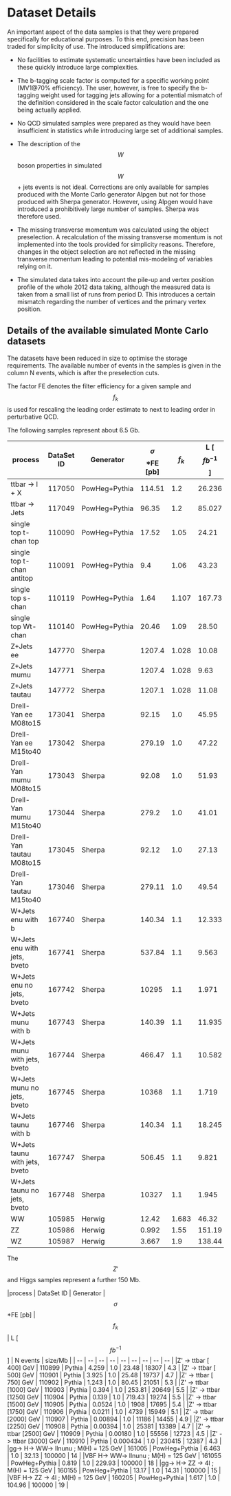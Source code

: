 
# Dataset Details

An important aspect of the data samples is that they were prepared specifically for educational purposes. To this end, precision has been traded for simplicity of use. The introduced simplifications are:

* No facilities to estimate systematic uncertainties have been included as these quickly introduce large complexities. 

* The b-tagging scale factor is computed for a specific working point (MV1@70% efficiency). The
user, however, is free to specify the b-tagging weight used for tagging jets allowing for a potential mismatch of the definition considered in the scale factor calculation and the one being actually applied.


* No QCD simulated samples were prepared as they would have been insufficient in statistics while introducing large set of additional samples. 


* The description of the $$W$$ boson properties in simulated $$W$$ + jets events is not ideal. 
Corrections are only available
for samples produced with the Monte Carlo generator Alpgen
but not for those produced with
Sherpa generator.  However, using
Alpgen would have introduced a prohibitively large number of samples.  Sherpa was therefore used.


* The missing transverse momentum was calculated using the object preselection.
A recalculation of the missing transverse momentum is not implemented into the tools provided
for simplicity reasons. Therefore, changes in the object selection are not reflected in the missing
transverse momentum leading to potential mis-modeling of variables relying on it.

* The simulated data takes into account the pile-up and vertex position profile of the whole 2012
data taking, although the measured data is taken from a small list of runs from period D. This
introduces a certain mismatch regarding the number of vertices and the primary vertex position.




## Details of the available simulated Monte Carlo datasets


The datasets have been reduced in size to optimise the storage requirements. The available number of events in the samples is given in the column N events, which is after the preselection cuts.

The factor FE denotes the filter efficiency for a given sample and $$f_k$$ is used for rescaling the leading order estimate to next to leading order in perturbative QCD.

The following samples represent about 6.5 Gb.
         
|process | DataSet ID | Generator | $$\sigma$$*FE [pb] | $$f_k$$ | L [$$fb^{-1}$$] | N events | size/Mb|
| -- | -- | -- | -- | -- | -- | -- | -- |
|ttbar -> l + X                | 117050       | PowHeg+Pythia   | 114.51     | 1.2   | 26.236 | 1500000  |   291 |  
|ttbar -> Jets                | 117049       | PowHeg+Pythia   |  96.35     | 1.2   | 85.027 |   25170  |   5.7 |
|single top t-chan top                                | 110090       | PowHeg+Pythia   |  17.52     | 1.05  |  24.21 |  150000  |    21 |
|single top t-chan antitop                            | 110091       | PowHeg+Pythia   |   9.4      | 1.06  |  43.23 |  150000  |    15 |
|single top s-chan                                    | 110119       | PowHeg+Pythia   |  1.64      | 1.107 | 167.73 |  100000  |    15 |
|single top Wt-chan                                   | 110140       | PowHeg+Pythia   | 20.46      | 1.09  |  28.50 |  150000  |    26 |
|Z+Jets ee                                            | 147770       | Sherpa          | 1207.4     | 1.028 |  10.08 |  7500000 |   938 |
|Z+Jets mumu                                          | 147771       | Sherpa          | 1207.4     | 1.028 |   9.63 |  7500000 |   918 |
|Z+Jets tautau                                        | 147772       | Sherpa          | 1207.1     | 1.028 |  11.08 |   750000 |    93  |
|Drell-Yan ee M08to15                                 | 173041       | Sherpa          |  92.15     | 1.0   |  45.95 |   400000 |    57 |
|Drell-Yan ee M15to40                                 | 173042       | Sherpa          | 279.19     | 1.0   |  47.22 |   750000 |   100 |
|Drell-Yan mumu M08to15                               | 173043       | Sherpa          |  92.08     | 1.0   |  51.93 |   500000 |    74 |
|Drell-Yan mumu M15to40                               | 173044       | Sherpa          |  279.2     | 1.0   |  41.01 |   750000 |   103 |
|Drell-Yan tautau M08to15                             | 173045       | Sherpa          |  92.12     | 1.0   |  27.13 |     9993 |   1.5 |
|Drell-Yan tautau M15to40                             | 173046       | Sherpa          | 279.11     | 1.0   |  49.54 |    32393 |   4.5 |
|W+Jets enu with b                                    | 167740       | Sherpa          | 140.34     | 1.1   | 12.333 |   750000 |    86 |
|W+Jets enu with jets, bveto                          | 167741       | Sherpa          | 537.84     | 1.1   |  9.563 |  2600000 |   296 |
|W+Jets enu no jets, bveto                            | 167742       | Sherpa          | 10295      | 1.1   |  1.971 |  8000000 |   722 |                  
|W+Jets munu with b                                   | 167743       | Sherpa          | 140.39     | 1.1   | 11.935 |   750000 |    84 |
|W+Jets munu with jets, bveto                         | 167744       | Sherpa          | 466.47     | 1.1   | 10.582 |  2500000 |   287 |
|W+Jets munu no jets, bveto                           | 167745       | Sherpa          | 10368      | 1.1   |  1.719 |  7500000 |   666 |
|W+Jets taunu with b                                  | 167746       | Sherpa          | 140.34     | 1.1   | 18.245 |   100000 |    13 |
|W+Jets taunu with jets, bveto                        | 167747       | Sherpa          | 506.45     | 1.1   |  9.821 |   250000 |    31 |
|W+Jets taunu no jets, bveto                          | 167748       | Sherpa          | 10327      | 1.1   |  1.945 |   550000 |    55 |                                                                                   
|WW                                                   | 105985       | Herwig          | 12.42      | 1.683 |  46.32 |   500000 |    63 |
|ZZ                                                   | 105986       | Herwig          | 0.992      | 1.55  | 151.19 |   125000 |    20 |
|WZ                                                   | 105987       | Herwig          | 3.667      | 1.9   | 138.44 |   500000 |    68 |

The $$Z'$$ and Higgs samples represent a further 150 Mb.
         
|process                                              | DataSet ID  | Generator       | $$\sigma$$*FE [pb] | $$f_k$$ | L [$$fb^{-1}$$] | N events     | size/Mb |
| -- | -- | -- | -- | -- | -- | -- | -- | -- |
|Z' -> ttbar [ 400] GeV | 110899 | Pythia | 4.259    | 1.0  | 23.48  |   18307  | 4.3  |
|Z' -> ttbar [ 500] GeV | 110901 | Pythia | 3.925    | 1.0  | 25.48  |   19737  | 4.7  |
|Z' -> ttbar [ 750] GeV | 110902 | Pythia | 1.243    | 1.0  | 80.45  |   21051  | 5.3  |
|Z' -> ttbar [1000] GeV | 110903 | Pythia | 0.394    | 1.0  | 253.81 |   20649  | 5.5  |
|Z' -> ttbar [1250] GeV | 110904 | Pythia | 0.139    | 1.0  | 719.43 |   19274  | 5.5  |
|Z' -> ttbar [1500] GeV | 110905 | Pythia | 0.0524   | 1.0  | 1908   |   17695  | 5.4  |
|Z' -> ttbar [1750] GeV | 110906 | Pythia | 0.0211   | 1.0  | 4739   |   15949  | 5.1  |
|Z' -> ttbar [2000] GeV | 110907 | Pythia | 0.00894  | 1.0  | 11186  |   14455  | 4.9  |
|Z' -> ttbar [2250] GeV | 110908 | Pythia | 0.00394  | 1.0  | 25381  |   13389  | 4.7  |
|Z' -> ttbar [2500] GeV | 110909 | Pythia | 0.00180  | 1.0  | 55556  |   12723  | 4.5  |
|Z' -> ttbar [3000] GeV | 110910 | Pythia | 0.000434 | 1.0  | 230415 |   12387  | 4.3  |
|gg-> H->  WW-> llnunu         ; M(H) = 125 GeV   | 161005 | PowHeg+Pythia   | 6.463      | 1.0 | 32.13   | 100000  |  14     |
|VBF H->  WW-> llnunu ; M(H) = 125 GeV    | 161055 | PowHeg+Pythia   | 0.819      | 1.0 | 229.93  | 100000  |  18     |
|gg-> H->  ZZ -> 4l            ; M(H) = 125 GeV         | 160155 | PowHeg+Pythia   | 13.17      | 1.0 | 14.31   | 100000  |  15     |
|VBF H->  ZZ -> 4l    ; M(H) = 125 GeV          | 160205 | PowHeg+Pythia   | 1.617      | 1.0 | 104.96  | 100000  |  19     |




